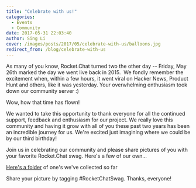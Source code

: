 ```yaml
---
title: "Celebrate with us!"
categories:
  - Events
  - Community
date: 2017-05-31 22:03:40
author: Sing Li
cover: /images/posts/2017/05/celebrate-with-us/balloons.jpg
redirect_from: /blog/celebrate-with-us
---
```


As many of you know, Rocket.Chat turned two the other day -- Friday, May 26th marked the day we went live back in 2015\.  We fondly remember the excitement when, within a few hours, it went viral on Hacker News, Product Hunt and others, like it was yesterday. Your overwhelming enthusiasm took down our community server :)

Wow, how that time has flown! 

We wanted to take this opportunity to thank everyone for all the continued support, feedback and enthusiasm for our project. We really love this community and having it grow with all of you these past two years has been an incredible journey for us. We're excited just imagining where we could be by our third birthday! 

Join us in celebrating our community and please share pictures of you with your favorite Rocket.Chat swag. Here's a few of our own... 

[Here's a folder](https://drive.google.com/drive/folders/0ByJ455SMftOBWTIwa1NHWG1vVXM?usp=sharing) of one's we've collected so far

Share your picture by tagging #RocketChatSwag. Thanks, everyone!

